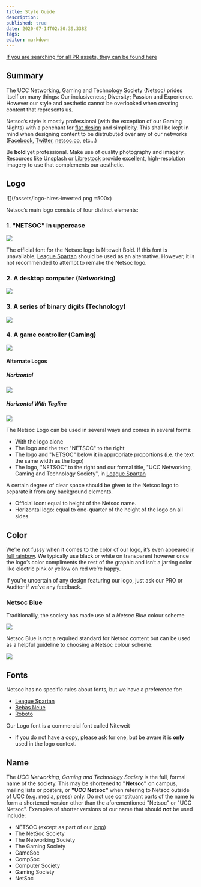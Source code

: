 ```yaml
---
title: Style Guide
description: 
published: true
date: 2020-07-14T02:30:39.338Z
tags: 
editor: markdown
---
```


[If you are searching for all PR assets, they can be found here](https://github.com/UCCNetsoc/wiki/tree/master/assets)

## Summary


The UCC Networking, Gaming and Technology Society (Netsoc) prides itself on many things: Our inclusiveness; Diversity; Passion and Experience. However our style and aesthetic cannot be overlooked when creating content that represents us.

Netsoc’s style is mostly professional (with the exception of our Gaming Nights) with a penchant for [flat design](https://en.wikipedia.org/w![logo-horizontal.svg](/assets/logo-horizontal.svg)iki/Flat_design) and simplicity. This shall be kept in mind when designing content to be distrubuted over any of our networks ([Facebook](https://facebook.com/UCCNetsoc), [Twitter](https://twitter.com/uccnetsoc), [netsoc.co](http://netsoc.co/), etc...)

Be **bold** yet professional. Make use of quality photography and imagery. Resources like Unsplash or [Librestock](http://librestock.com) provide excellent, high-resolution imagery to use that complements our aesthetic.

## Logo

![](/assets/logo-hires-inverted.png =500x)

Netsoc’s main logo consists of four distinct elements:

### 1\. "NETSOC" in uppercase

![](/assets/logo-text.png)

The official font for the Netsoc logo is Niteweit Bold. If this font is unavailable, [League Spartan](https://www.theleagueofmoveabletype.com/league-spartan) should be used as an alternative. However, it is not recommended to attempt to remake the Netsoc logo.

### 2\. A desktop computer (Networking)

![](/assets/logo-computer.png)

### 3\. A series of binary digits (Technology)

![](/assets/logo-binary.png)

### 4\. A game controller (Gaming)

![](/assets/logo-controller.png)

#### Alternate Logos

##### Horizontal

![](/assets/logo-horizontal.png)

##### Horizontal With Tagline

![](/assets/logo-horizontal-tagline.png)

The Netsoc Logo can be used in several ways and comes in several forms:

*   With the logo alone
*   The logo and the text "NETSOC" to the right
*   The logo and "NETSOC" below it in appropriate proportions (i.e. the text the same width as the logo)
*   The logo, "NETSOC" to the right and our formal title, "UCC Networking, Gaming and Technology Society", in [League Spartan](https://www.theleagueofmoveabletype.com/league-spartan)

A certain degree of clear space should be given to the Netsoc logo to separate it from any background elements.

*   Official icon: equal to height of the Netsoc name.
*   Horizontal logo: equal to one-quarter of the height of the logo on all sides.

## Color

We’re not fussy when it comes to the color of our logo, it’s even appeared [in full rainbow](https://www.facebook.com/NetsocUCC/photos/a.760170814044806.1073741826.760170744044813/885975008131052/?type=3&permPage=1). We typically use black or white on transparent however once the logo’s color compliments the rest of the graphic and isn’t a jarring color like electric pink or yellow on red we’re happy.

If you’re uncertain of any design featuring our logo, just ask our PRO or Auditor if we’ve any feedback.

### Netsoc Blue

Traditionallly, the society has made use of a _Netsoc Blue_ colour scheme
  
![](/assets/netsoc-blue.svg)

Netsoc Blue is not a required standard for Netsoc content but can be used as a helpful guideline to choosing a Netsoc colour scheme:  

![](/assets/color-palette.svg)


## Fonts

Netsoc has no specific rules about fonts, but we have a preference for:

*   [League Spartan](https://www.theleagueofmoveabletype.com/league-spartan)
*   [Bebas Neue](http://www.fontfabric.com/bebas-neue/)
*   [Roboto](https://www.google.com/fonts/specimen/Roboto)

Our Logo font is a commercial font called Niteweit
 * if you do not have a copy, please ask for one, but be aware it is **only** used in the logo context.

## Name

The _UCC Networking, Gaming and Technology Society_ is the full, formal name of the society. This may be shortened to **"Netsoc"** on campus, mailing lists or posters, or **"UCC Netsoc"** when refering to Netsoc outside of UCC (e.g. media, press) only. Do not use constituant parts of the name to form a shortened version other than the aforementioned "Netsoc" or "UCC Netsoc". Examples of shorter versions of our name that should **not** be used include:

*   NETSOC (except as part of our [logo](#logo))
*   The NetSoc Society
*   The Networking Society
*   The Gaming Society
*   GameSoc
*   CompSoc
*   Computer Society
*   Gaming Society
*   NetSoc
